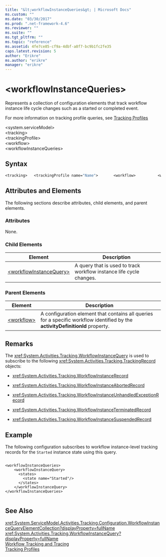 ```yaml
---
title: "&lt;workflowInstanceQueries&gt; | Microsoft Docs"
ms.custom: ""
ms.date: "03/30/2017"
ms.prod: ".net-framework-4.6"
ms.reviewer: ""
ms.suite: ""
ms.tgt_pltfrm: ""
ms.topic: "reference"
ms.assetid: 4fe7ce85-cf9a-4dbf-a8f7-bc9b1fc2fe35
caps.latest.revision: 5
author: "Erikre"
ms.author: "erikre"
manager: "erikre"
---
```

# &lt;workflowInstanceQueries&gt;
Represents a collection of configuration elements that track workflow instance life cycle changes such as a started or completed event.  
  
 For more information on tracking profile queries, see [Tracking Profiles](../../../../../docs/framework/windows-workflow-foundation/tracking-profiles.md)  
  
 \<system.serviceModel>  
\<tracking>  
\<trackingProfile>  
\<workflow>  
\<workflowInstanceQueries>  
  
## Syntax  
  
```vb  
<tracking>   <trackingProfile name="Name">       <workflow>          <workflowInstanceQueries>             <workflowInstanceQuery>                <states>                   <state name="Name"/>                </states>            </workflowInstanceQuery>         </workflowInstanceQueries>       </workflow>   </trackingProfile></tracking>  
```  
  
## Attributes and Elements  
 The following sections describe attributes, child elements, and parent elements.  
  
### Attributes  
 None.  
  
### Child Elements  
  
|Element|Description|  
|-------------|-----------------|  
|[\<workflowInstanceQuery>](../../../../../docs/framework/configure-apps/file-schema/windows-workflow-foundation/workflowinstancequery.md)|A query that is used to track workflow instance life cycle changes.|  
  
### Parent Elements  
  
|Element|Description|  
|-------------|-----------------|  
|[\<workflow>](../../../../../docs/framework/configure-apps/file-schema/windows-workflow-foundation/workflow.md)|A configuration element that contains all queries for a specific workflow identified by the **activityDefinitionId** property.|  
  
## Remarks  
 The <xref:System.Activities.Tracking.WorkflowInstanceQuery> is used to subscribe to the following <xref:System.Activities.Tracking.TrackingRecord> objects:  
  
-   <xref:System.Activities.Tracking.WorkflowInstanceRecord>  
  
-   <xref:System.Activities.Tracking.WorkflowInstanceAbortedRecord>  
  
-   <xref:System.Activities.Tracking.WorkflowInstanceUnhandledExceptionRecord>  
  
-   <xref:System.Activities.Tracking.WorkflowInstanceTerminatedRecord>  
  
-   <xref:System.Activities.Tracking.WorkflowInstanceSuspendedRecord>  
  
## Example  
 The following configuration subscribes to workflow instance-level tracking records for the `Started` instance state using this query.  
  
```  
  
<workflowInstanceQueries>  
    <workflowInstanceQuery>  
      <states>  
        <state name="Started"/>  
      </states>  
    </workflowInstanceQuery>  
</workflowInstanceQueries>  
  
```  
  
## See Also  
 <xref:System.ServiceModel.Activities.Tracking.Configuration.WorkflowInstanceQueryElementCollection?displayProperty=fullName>       
 <xref:System.Activities.Tracking.WorkflowInstanceQuery?displayProperty=fullName>       
 [Workflow Tracking and Tracing](../../../../../docs/framework/windows-workflow-foundation/workflow-tracking-and-tracing.md)   
 [Tracking Profiles](../../../../../docs/framework/windows-workflow-foundation/tracking-profiles.md)